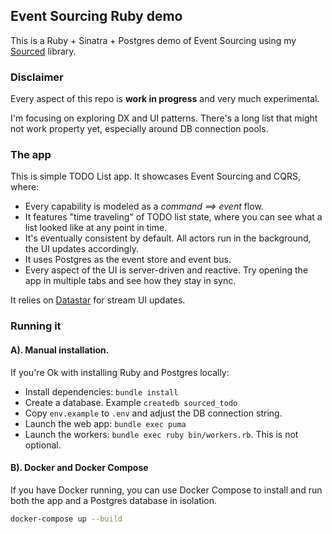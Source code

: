 ## Event Sourcing Ruby demo 

This is a Ruby + Sinatra + Postgres demo of Event Sourcing using my [Sourced](https://github.com/ismasan/sourced) library.

### Disclaimer
Every aspect of this repo is **work in progress** and very much experimental.

I'm focusing on exploring DX and UI patterns. There's a long list that might not work property yet, especially around DB connection pools.

### The app

This is simple TODO List app. It showcases Event Sourcing and CQRS, where: 

* Every capability is modeled as a _command ==> event_ flow.
* It features "time traveling" of TODO list state, where you can see what a list looked like at any point in time.
* It's eventually consistent by default. All actors run in the background, the UI updates accordingly.
* It uses Postgres as the event store and event bus.
* Every aspect of the UI is server-driven and reactive. Try opening the app in multiple tabs and see how they stay in sync.

It relies on [Datastar](https://data-star.dev) for stream UI updates.

### Running it

#### A). Manual installation.

If you're Ok with installing Ruby and Postgres locally:

* Install dependencies: `bundle install`
* Create a database. Example `createdb sourced_todo`
* Copy `env.example` to `.env` and adjust the DB connection string.
* Launch the web app: `bundle exec puma`
* Launch the workers: `bundle exec ruby bin/workers.rb`. This is not optional.

#### B). Docker and Docker Compose

If you have Docker running, you can use Docker Compose to install and run both the app and a Postgres database in isolation.

```sh
docker-compose up --build
```


